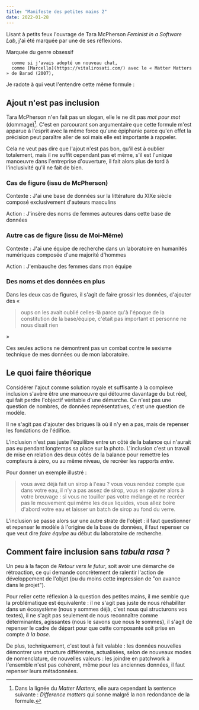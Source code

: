 ```yaml
---
title: "Manifeste des petites mains 2"
date: 2022-01-28
---
```


Lisant à petits feux l'ouvrage de Tara McPherson *Feminist in a Software Lab*, j'ai été marquée par une de ses réflexions. 

Marquée du genre obsessif

      comme si j'avais adopté un nouveau chat, 
      comme [Marcello](https://vitalirosati.com/) avec le « Matter Matters » de Barad (2007),
    
Je radote à qui veut l'entendre cette même formule : 

## Ajout n'est pas inclusion

Tara McPherson n'en fait pas un slogan, elle le ne dit pas *mot pour mot* (dommage)[^1]. C'est en parcourant son argumentaire que cette formule m'est apparue à l'esprit avec la même force qu'une épiphanie parce qu'en effet la précision peut paraître aller de soi mais elle est importante à rappeler.

[^1]: Dans la lignée du *Matter Matters*, elle aura cependant la sentence suivante :  *Difference matters* qui sonne malgré la non redondance de la formule. 

Cela ne veut pas dire que l'ajout n'est pas bon, qu'il est à oublier totalement, mais il ne suffit cependant pas et même, s'il est l'unique manoeuvre dans l'entreprise d'ouverture, il fait alors plus de tord à l'inclusivité qu'il ne fait de bien. 

### Cas de figure (issu de McPherson) 
Contexte : J'ai une base de données sur la littérature du XIXe siècle composé exclusivement d'auteurs masculins

Action : J'insère des noms de femmes auteures dans cette base de données 

### Autre cas de figure (issu de Moi-Même) 
Contexte : J'ai une équipe de recherche dans un laboratoire en humanités numériques composée d'une majorité d'hommes

Action : J'embauche des femmes dans mon équipe

### Des noms et des données en plus

Dans les deux cas de figures, il s'agit de faire grossir les données, d'ajouter des «

>oups on les avait oublié celles-là parce qu'à l'époque de la constitution de la base/équipe, c'était pas important et personne ne nous disait rien 

»

Ces seules actions ne démontrent pas un combat contre le sexisme technique de mes données ou de mon laboratoire. 

## Le quoi faire théorique 

Considérer l'ajout comme solution royale et suffisante à la complexe inclusion s'avère être une manoeuvre qui détourne davantage du but réel, qui fait perdre l'objectif véritable d'une démarche. Ce n'est pas une question de nombres, de données représentatives, c'est une question de modèle. 

Il ne s'agit pas d'ajouter des briques là où il n'y en a pas, mais de repenser les fondations de l'édifice. 

L'inclusion n'est pas juste l'équilibre entre un côté de la balance qui n'aurait pas eu pendant longtemps sa place sur la photo. L'inclusion c'est un travail de mise en relation des deux côtés de la balance pour remettre les compteurs à zéro, ou au même niveau, de recréer les rapports *entre*. 

Pour donner un exemple illustré : 

> vous avez déjà fait un sirop à l'eau ? vous vous rendez compte que dans votre eau, il n'y a pas assez de sirop, vous en rajouter alors à votre breuvage : si vous ne touiller pas votre mélange et ne recréer pas le mouvement qui même les deux liquides, vous allez boire d'abord votre eau et laisser un batch de sirop au fond du verre. 

L'inclusion se passe alors sur une autre strate de l'objet : il faut questionner et repenser le modèle à l'origine de la base de données, il faut repenser ce que veut dire *faire équipe* au début du laboratoire de recherche. 

## Comment faire inclusion sans *tabula rasa* ? 

Un peu à la façon de *Retour vers le futur*, soit avoir une démarche de rétroaction, ce qui demande concrètement de ralentir l'action de développement de l'objet (ou du moins cette impression de "on avance dans le projet").



Pour relier cette réflexion à la question des petites mains, il me semble que la problématique est équivalente : il ne s'agit pas juste de nous réhabiliter dans un écosystème (nous y sommes déjà, c'est nous qui structurons vos textes), il ne s'agit pas seulement de nous reconnaître comme déterminantes, agissantes (nous le savons que nous le sommes), il s'agit de repenser le cadre de départ pour que cette composante soit prise en compte *à la base*. 

De plus, techniquement, c'est tout à fait valable : les données nouvelles démontrer une structure différentes, actualisées, selon de nouveaux modes de nomenclature, de nouvelles valeurs : les joindre en patchwork à l'ensemble n'est pas cohérent, même pour les anciennes données, il faut repenser leurs métadonnées. 